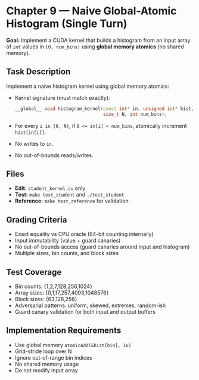 # Chapter 9 — Naive Global-Atomic Histogram (Single Turn)

**Goal:** Implement a CUDA kernel that builds a histogram from an input array of `int` values in `[0, num_bins)` using **global memory atomics** (no shared memory).

## Task Description

Implement a naive histogram kernel using global memory atomics:

- Kernel signature (must match exactly):
  ```cpp
  __global__ void histogram_kernel(const int* in, unsigned int* hist,
                                   size_t N, int num_bins);
  ```

- For every `i in [0, N)`, if `0 <= in[i] < num_bins`, atomically increment `hist[in[i]]`.
- No writes to `in`.
- No out-of-bounds reads/writes.

## Files

- **Edit:** `student_kernel.cu` only
- **Test:** `make test_student` and `./test_student`
- **Reference:** `make test_reference` for validation

## Grading Criteria

- Exact equality vs CPU oracle (64-bit counting internally)
- Input immutability (value + guard canaries)
- No out-of-bounds access (guard canaries around input and histogram)
- Multiple sizes, bin counts, and block sizes

## Test Coverage

- Bin counts: {1,2,7,128,256,1024}
- Array sizes: {0,1,17,257,4093,1048576}
- Block sizes: {63,128,256}
- Adversarial patterns: uniform, skewed, extremes, random-ish
- Guard canary validation for both input and output buffers

## Implementation Requirements

- Use global memory `atomicAdd(&hist[bin], 1u)`
- Grid-stride loop over N
- Ignore out-of-range bin indices
- No shared memory usage
- Do not modify input array